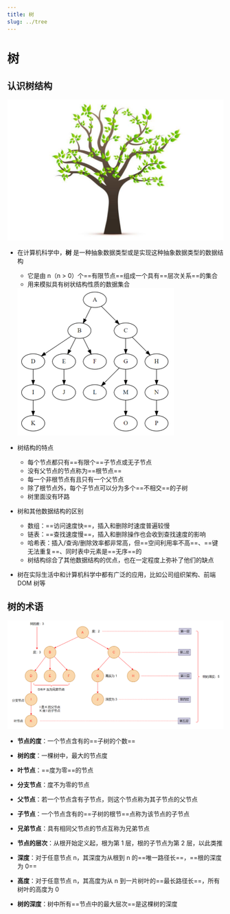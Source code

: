 ```yaml
---
title: 树
slug: ../tree
---
```

# 树

## 认识树结构

<img src="./images/image-20240124002446334.png" alt="image-20240124002446334" style="zoom:50%;" />

- 在计算机科学中，**树** 是一种抽象数据类型或是实现这种抽象数据类型的数据结构
  - 它是由 n（n > 0）个==有限节点==组成一个具有==层次关系==的集合
  - 用来模拟具有树状结构性质的数据集合
  
  <img src="./images/Treedatastructure.png" alt="树结构" style="zoom:50%;" />

- 树结构的特点

  - 每个节点都只有==有限个==子节点或无子节点
  - 没有父节点的节点称为==根节点==
  - 每一个非根节点有且只有一个父节点
  - 除了根节点外，每个子节点可以分为多个==不相交==的子树
  - 树里面没有环路

- 树和其他数据结构的区别
  - 数组：==访问速度快==，插入和删除时速度普遍较慢
  - 链表：==查找速度慢==，插入和删除操作也会收到查找速度的影响
  - 哈希表：插入/查询/删除效率都非常高，但==空间利用率不高==、==键无法重复==、同时表中元素是==无序==的
  - 树结构综合了其他数据结构的优点，也在一定程度上弥补了他们的缺点

- 树在实际生活中和计算机科学中都有广泛的应用，比如公司组织架构、前端 DOM 树等



## 树的术语

![image-20240128004315876](./images/image-20240128004315876.png)

- **节点的度**：一个节点含有的==子树的个数==

- **树的度**：一棵树中，最大的节点度

- **叶节点**：==度为零==的节点

- **分支节点**：度不为零的节点

- **父节点**：若一个节点含有子节点，则这个节点称为其子节点的父节点

- **子节点**：一个节点含有的==子树的根节==点称为该节点的子节点

- **兄弟节点**：具有相同父节点的节点互称为兄弟节点
- **节点的层次**：从根开始定义起，根为第 1 层，根的子节点为第 2 层，以此类推
- **深度**：对于任意节点 n，其深度为从根到 n 的==唯一路径长==，==根的深度为 0==
- **高度**：对于任意节点 n，其高度为从 n 到一片树叶的==最长路径长==，所有树叶的高度为 0
- **树的深度**：树中所有==节点中的最大层次==是这棵树的深度
